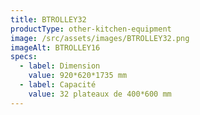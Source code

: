 ```yaml
---
title: BTROLLEY32
productType: other-kitchen-equipment
image: /src/assets/images/BTROLLEY32.png
imageAlt: BTROLLEY16
specs:
  - label: Dimension
    value: 920*620*1735 mm
  - label: Capacité
    value: 32 plateaux de 400*600 mm
---
```

